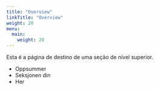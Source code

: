 ```yaml
---
title: "Overview"
linkTitle: "Overview"
weight: 20
menu:
  main:
    weight: 20
---
```


Esta é a página de destino de uma seção de nível superior.

* Oppsummer
* Seksjonen din
* Her
